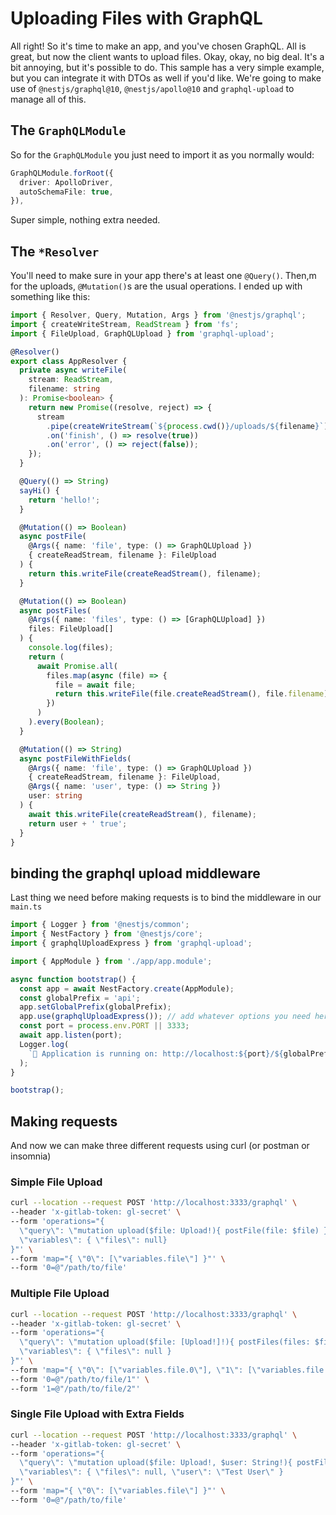 # Uploading Files with GraphQL

All right! So it's time to make an app, and you've chosen GraphQL. All is great, but now the client wants to upload files. Okay, okay, no big deal. It's a bit annoying, but it's possible to do. This sample has a very simple example, but you can integrate it with DTOs as well if you'd like. We're going to make use of `@nestjs/graphql@10`, `@nestjs/apollo@10` and `graphql-upload` to manage all of this.

## The `GraphQLModule`

So for the `GraphQLModule` you just need to import it as you normally would:

```ts
GraphQLModule.forRoot({
  driver: ApolloDriver,
  autoSchemaFile: true,
}),
```

Super simple, nothing extra needed.

## The `*Resolver`

You'll need to make sure in your app there's at least one `@Query()`. Then,m for the uploads, `@Mutation()`s are the usual operations. I ended up with something like this:

```ts
import { Resolver, Query, Mutation, Args } from '@nestjs/graphql';
import { createWriteStream, ReadStream } from 'fs';
import { FileUpload, GraphQLUpload } from 'graphql-upload';

@Resolver()
export class AppResolver {
  private async writeFile(
    stream: ReadStream,
    filename: string
  ): Promise<boolean> {
    return new Promise((resolve, reject) => {
      stream
        .pipe(createWriteStream(`${process.cwd()}/uploads/${filename}`))
        .on('finish', () => resolve(true))
        .on('error', () => reject(false));
    });
  }

  @Query(() => String)
  sayHi() {
    return 'hello!';
  }

  @Mutation(() => Boolean)
  async postFile(
    @Args({ name: 'file', type: () => GraphQLUpload })
    { createReadStream, filename }: FileUpload
  ) {
    return this.writeFile(createReadStream(), filename);
  }

  @Mutation(() => Boolean)
  async postFiles(
    @Args({ name: 'files', type: () => [GraphQLUpload] })
    files: FileUpload[]
  ) {
    console.log(files);
    return (
      await Promise.all(
        files.map(async (file) => {
          file = await file;
          return this.writeFile(file.createReadStream(), file.filename);
        })
      )
    ).every(Boolean);
  }

  @Mutation(() => String)
  async postFileWithFields(
    @Args({ name: 'file', type: () => GraphQLUpload })
    { createReadStream, filename }: FileUpload,
    @Args({ name: 'user', type: () => String })
    user: string
  ) {
    await this.writeFile(createReadStream(), filename);
    return user + ' true';
  }
}
```

## binding the graphql upload middleware

Last thing we need before making requests is to bind the middleware in our `main.ts`

```ts
import { Logger } from '@nestjs/common';
import { NestFactory } from '@nestjs/core';
import { graphqlUploadExpress } from 'graphql-upload';

import { AppModule } from './app/app.module';

async function bootstrap() {
  const app = await NestFactory.create(AppModule);
  const globalPrefix = 'api';
  app.setGlobalPrefix(globalPrefix);
  app.use(graphqlUploadExpress()); // add whatever options you need here
  const port = process.env.PORT || 3333;
  await app.listen(port);
  Logger.log(
    `🚀 Application is running on: http://localhost:${port}/${globalPrefix}`
  );
}

bootstrap();
```

## Making requests

And now we can make three different requests using curl (or postman or insomnia)

### Simple File Upload

```sh
curl --location --request POST 'http://localhost:3333/graphql' \
--header 'x-gitlab-token: gl-secret' \
--form 'operations="{
  \"query\": \"mutation upload($file: Upload!){ postFile(file: $file) }\",
  \"variables\": { \"files\": null}
}"' \
--form 'map="{ \"0\": [\"variables.file\"] }"' \
--form '0=@"/path/to/file'
```

### Multiple File Upload

```sh
curl --location --request POST 'http://localhost:3333/graphql' \
--header 'x-gitlab-token: gl-secret' \
--form 'operations="{
  \"query\": \"mutation upload($file: [Upload!]!){ postFiles(files: $file) }\",
  \"variables\": { \"files\": null }
}"' \
--form 'map="{ \"0\": [\"variables.file.0\"], \"1\": [\"variables.file.1\"] }"' \
--form '0=@"/path/to/file/1"' \
--form '1=@"/path/to/file/2"'
```

### Single File Upload with Extra Fields

```sh
curl --location --request POST 'http://localhost:3333/graphql' \
--header 'x-gitlab-token: gl-secret' \
--form 'operations="{
  \"query\": \"mutation upload($file: Upload!, $user: String!){ postFileWithFields(file: $file, user: $user) }\",
  \"variables\": { \"files\": null, \"user\": \"Test User\" }
}"' \
--form 'map="{ \"0\": [\"variables.file\"] }"' \
--form '0=@"/path/to/file'
```

